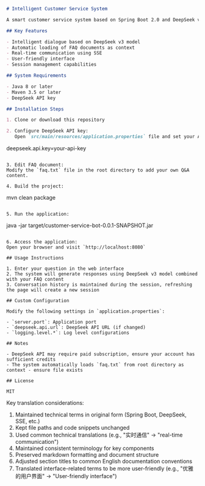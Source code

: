 ```markdown
# Intelligent Customer Service System

A smart customer service system based on Spring Boot 2.0 and DeepSeek v3 model, implementing real-time chat functionality using Server-Sent Events (SSE).

## Key Features

- Intelligent dialogue based on DeepSeek v3 model
- Automatic loading of FAQ documents as context
- Real-time communication using SSE
- User-friendly interface
- Session management capabilities

## System Requirements

- Java 8 or later
- Maven 3.5 or later
- DeepSeek API key

## Installation Steps

1. Clone or download this repository

2. Configure DeepSeek API key:
   Open `src/main/resources/application.properties` file and set your API key:
   ```
   deepseek.api.key=your-api-key
   ```

3. Edit FAQ document:
   Modify the `faq.txt` file in the root directory to add your own Q&A content.

4. Build the project:
   ```
   mvn clean package
   ```

5. Run the application:
   ```
   java -jar target/customer-service-bot-0.0.1-SNAPSHOT.jar
   ```

6. Access the application:
   Open your browser and visit `http://localhost:8080`

## Usage Instructions

1. Enter your question in the web interface
2. The system will generate responses using DeepSeek v3 model combined with your FAQ content
3. Conversation history is maintained during the session, refreshing the page will create a new session

## Custom Configuration

Modify the following settings in `application.properties`:

- `server.port`: Application port
- `deepseek.api.url`: DeepSeek API URL (if changed)
- `logging.level.*`: Log level configurations

## Notes

- DeepSeek API may require paid subscription, ensure your account has sufficient credits
- The system automatically loads `faq.txt` from root directory as context - ensure file exists

## License

MIT
``` 

Key translation considerations:
1. Maintained technical terms in original form (Spring Boot, DeepSeek, SSE, etc.)
2. Kept file paths and code snippets unchanged
3. Used common technical translations (e.g., "实时通信" → "real-time communication")
4. Maintained consistent terminology for key components
5. Preserved markdown formatting and document structure
6. Adjusted section titles to common English documentation conventions
7. Translated interface-related terms to be more user-friendly (e.g., "优雅的用户界面" → "User-friendly interface")